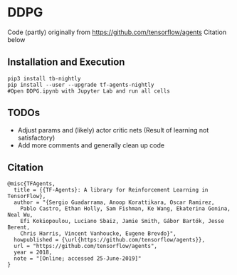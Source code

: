 # DDPG
Code (partly) originally from https://github.com/tensorflow/agents
Citation below
## Installation and Execution
```
pip3 install tb-nightly
pip install --user --upgrade tf-agents-nightly
#Open DDPG.ipynb with Jupyter Lab and run all cells
```
## TODOs
 - Adjust params and (likely) actor critic nets (Result of learning not satisfactory)
 - Add more comments and generally clean up code
## Citation
```
@misc{TFAgents,
  title = {{TF-Agents}: A library for Reinforcement Learning in TensorFlow},
  author = "{Sergio Guadarrama, Anoop Korattikara, Oscar Ramirez,
    Pablo Castro, Ethan Holly, Sam Fishman, Ke Wang, Ekaterina Gonina, Neal Wu,
    Efi Kokiopoulou, Luciano Sbaiz, Jamie Smith, Gábor Bartók, Jesse Berent,
    Chris Harris, Vincent Vanhoucke, Eugene Brevdo}",
  howpublished = {\url{https://github.com/tensorflow/agents}},
  url = "https://github.com/tensorflow/agents",
  year = 2018,
  note = "[Online; accessed 25-June-2019]"
}
```
